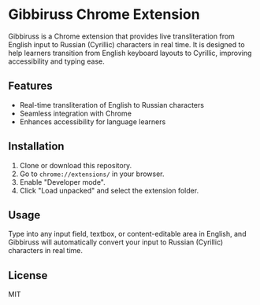 # Gibbiruss Chrome Extension

Gibbiruss is a Chrome extension that provides live transliteration from English input to Russian (Cyrillic) characters in real time. It is designed to help learners transition from English keyboard layouts to Cyrillic, improving accessibility and typing ease.

## Features

- Real-time transliteration of English to Russian characters
- Seamless integration with Chrome
- Enhances accessibility for language learners

## Installation

1. Clone or download this repository.
2. Go to `chrome://extensions/` in your browser.
3. Enable "Developer mode".
4. Click "Load unpacked" and select the extension folder.

## Usage

Type into any input field, textbox, or content-editable area in English, and Gibbiruss will automatically convert your input to Russian (Cyrillic) characters in real time.

## License

MIT